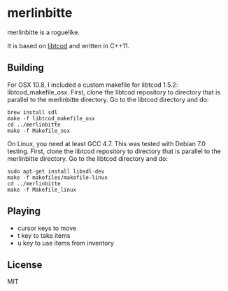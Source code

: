 merlinbitte
===========

merlinbitte is a roguelike.

It is based on [libtcod] and written in C++11.

Building
--------

For OSX 10.8, I included a custom makefile for libtcod 1.5.2: libtcod_makefile_osx. 
First, clone the libtcod repository to directory that is parallel to the merlinbitte
directory. Go to the libtcod directory and do:
    
    brew install sdl
    make -f libtcod_makefile_osx
    cd ../merlinbitte
    make -f Makefile_osx

On Linux, you need at least GCC 4.7. This was tested with Debian 7.0 testing.
First, clone the libtcod repository to directory that is parallel to the merlinbitte
directory. Go to the libtcod directory and do:

    sudo apt-get install libsdl-dev
    make -f makefiles/makefile-linux
    cd ../merlinbitte
    make -f Makefile_linux

Playing
-------

- cursor keys to move
- t key to take items
- u key to use items from inventory

License
-------

MIT

  [libtcod]: http://doryen.eptalys.net/libtcod/
